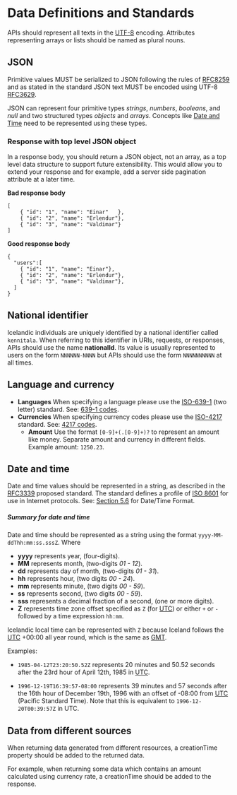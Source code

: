 # Data Definitions and Standards
APIs should represent all texts in the [UTF-8] encoding. Attributes
representing arrays or lists should be named as plural nouns.

<!--
  Describe data transfer objects for collections to support pagination.
  {
    result: [] // collection of resource
    // pagination details
  }
 -->

## JSON
Primitive values MUST be serialized to JSON following the rules of [RFC8259] and
as stated in the standard JSON text MUST be encoded using UTF-8 [RFC3629].

JSON can represent four primitive types _strings_, _numbers_, _booleans_, and
_null_ and two structured types _objects_ and _arrays_. Concepts like
[Date and Time] need to be represented using these types.

### Response with top level JSON object
In a response body, you should return a JSON object, not an array, as a top
level data structure to support future extensibility. This would allow you to
extend your response and for example, add a server side pagination attribute at
a later time.

**Bad response body**
```
[
    { "id": "1", "name": "Einar"   },
    { "id": "2", "name": "Erlendur"},
    { "id": "3", "name": "Valdimar"}
]
```

**Good response body**
```
{
  "users":[
    { "id": "1", "name": "Einar"},
    { "id": "2", "name": "Erlendur"},
    { "id": "3", "name": "Valdimar"},
  ]
}
```

## National identifier
Icelandic individuals are uniquely identified by a national identifier called 
`kennitala`.  When referring to this identifier in URIs, requests,  or responses, 
APIs should use the name **nationalId**.  Its value is usually represented to
users on the form `NNNNNN-NNNN` but APIs should use the form `NNNNNNNNNN` at all
times.

## Language and currency
- **Languages** When specifying a language please use the [ISO-639-1]
  (two letter) standard. See: [639-1 codes].
- **Currencies** When specifying currency codes please use the [ISO-4217]
  standard. See: [4217 codes].
  - **Amount** Use the format `[0-9]+(.[0-9]+)?` to represent an amount like
    money. Separate amount and currency in different fields. Example amount:
    `1250.23`.

## Date and time
Date and time values should be represented in a string, as described in the
[RFC3339] proposed standard. The standard defines a profile of [ISO 8601]
for use in Internet protocols. See: [Section 5.6] for Date/Time Format.

##### Summary for date and time
Date and time should be represented as a string using
the format `yyyy-MM-ddThh:mm:ss.sssZ`. Where

- **yyyy** represents year, (four-digits).
- **MM** represents month, (two-digits _01 - 12_).
- **dd** represents day of month, (two-digits _01 - 31_).
- **hh** represents hour, (two digits _00 - 24_).
- **mm** represents minute, (two digits _00 - 59_).
- **ss** represents second, (two digits _00 - 59_).
- **sss** represents a decimal fraction of a second, (one or more digits).
- **Z** represents time zone offset specified as `Z` (for [UTC]) or either
  `+` or `-` followed by a time expression `hh:mm`.

Icelandic local time can be represented with `Z` because Iceland follows
the [UTC] +00:00 all year round, which is the same as [GMT].

Examples:

- `1985-04-12T23:20:50.52Z` represents 20 minutes and 50.52 seconds after
  the 23rd hour of April 12th, 1985 in [UTC].

- `1996-12-19T16:39:57-08:00` represents 39 minutes and 57 seconds after the
  16th hour of December 19th, 1996 with an offset of -08:00 from [UTC] (Pacific
  Standard Time). Note that this is equivalent to `1996-12-20T00:39:57Z`
  in UTC.


## Data from different sources
When returning data generated from different resources, a creationTime property
should be added to the returned data.  

For example, when returning some data which contains an amount calculated using
 currency rate, a creationTime should be added to the response.

[date and time]: #date-and-time
[rfc8259]: https://tools.ietf.org/html/rfc8259
[rfc3629]: https://tools.ietf.org/html/rfc3629
[utf-8]: https://en.wikipedia.org/wiki/UTF-8
[rfc3339]: https://tools.ietf.org/html/rfc3339
[section 5.6]: https://tools.ietf.org/html/rfc3339#section-5.6
[iso 8601]: https://en.wikipedia.org/wiki/ISO_8601
[utc]: https://en.wikipedia.org/wiki/Coordinated_Universal_Time
[gmt]: https://en.wikipedia.org/wiki/Greenwich_Mean_Time
[3166-1]: https://www.iso.org/iso-3166-country-codes.html
[iso-639-1]: https://www.iso.org/standard/22109.html
[639-1 codes]: https://en.wikipedia.org/wiki/List_of_ISO_639-1_codes
[iso-4217]: https://www.iso.org/iso-4217-currency-codes.html
[4217 codes]: https://en.wikipedia.org/wiki/ISO_4217#Active_codes
